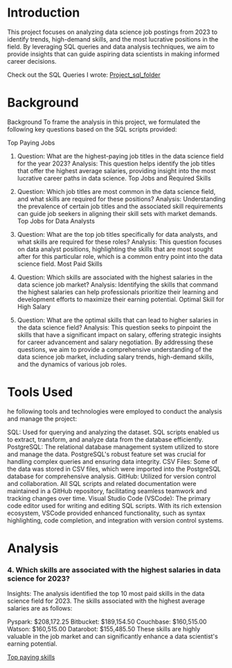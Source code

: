 # Introduction
This project focuses on analyzing data science job postings from 2023 to identify trends, high-demand skills, and the most lucrative positions in the field. By leveraging SQL queries and data analysis techniques, we aim to provide insights that can guide aspiring data scientists in making informed career decisions.

Check out the SQL Queries I wrote: [Project_sql_folder](/project_sql/)


# Background
Background
To frame the analysis in this project, we formulated the following key questions based on the SQL scripts provided:

Top Paying Jobs

1. Question: What are the highest-paying job titles in the data science field for the year 2023?
Analysis: This question helps identify the job titles that offer the highest average salaries, providing insight into the most lucrative career paths in data science.
Top Jobs and Required Skills

2. Question: Which job titles are most common in the data science field, and what skills are required for these positions?
Analysis: Understanding the prevalence of certain job titles and the associated skill requirements can guide job seekers in aligning their skill sets with market demands.
Top Jobs for Data Analysts

3. Question: What are the top job titles specifically for data analysts, and what skills are required for these roles?
Analysis: This question focuses on data analyst positions, highlighting the skills that are most sought after for this particular role, which is a common entry point into the data science field.
Most Paid Skills

4. Question: Which skills are associated with the highest salaries in the data science job market?
Analysis: Identifying the skills that command the highest salaries can help professionals prioritize their learning and development efforts to maximize their earning potential.
Optimal Skill for High Salary

5. Question: What are the optimal skills that can lead to higher salaries in the data science field?
Analysis: This question seeks to pinpoint the skills that have a significant impact on salary, offering strategic insights for career advancement and salary negotiation.
By addressing these questions, we aim to provide a comprehensive understanding of the data science job market, including salary trends, high-demand skills, and the dynamics of various job roles.

# Tools Used

he following tools and technologies were employed to conduct the analysis and manage the project:

SQL: Used for querying and analyzing the dataset. SQL scripts enabled us to extract, transform, and analyze data from the database efficiently.
PostgreSQL: The relational database management system utilized to store and manage the data. PostgreSQL's robust feature set was crucial for handling complex queries and ensuring data integrity.
CSV Files: Some of the data was stored in CSV files, which were imported into the PostgreSQL database for comprehensive analysis.
GitHub: Utilized for version control and collaboration. All SQL scripts and related documentation were maintained in a GitHub repository, facilitating seamless teamwork and tracking changes over time.
Visual Studio Code (VSCode): The primary code editor used for writing and editing SQL scripts. With its rich extension ecosystem, VSCode provided enhanced functionality, such as syntax highlighting, code completion, and integration with version control systems.

# Analysis

### 4. Which skills are associated with the highest salaries in data science for 2023?

Insights: The analysis identified the top 10 most paid skills in the data science field for 2023. The skills associated with the highest average salaries are as follows:

Pyspark: $208,172.25
Bitbucket: $189,154.50
Couchbase: $160,515.00
Watson: $160,515.00
Datarobot: $155,485.50
These skills are highly valuable in the job market and can significantly enhance a data scientist's earning potential.

[Top paying skills](project_sql/output.png)

